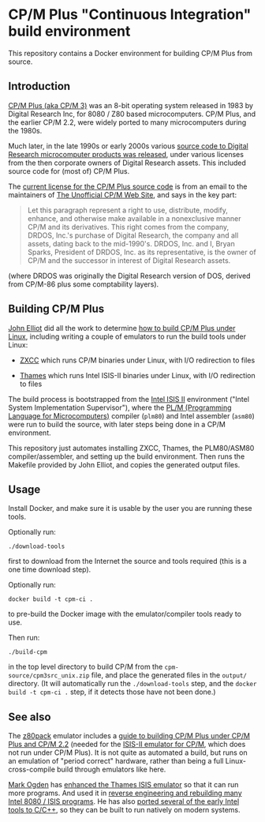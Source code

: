 # CP/M Plus "Continuous Integration" build environment

This repository contains a Docker environment for building CP/M Plus
from source.

## Introduction

[CP/M Plus (aka CP/M 3)](https://en.wikipedia.org/wiki/CP/M#CP/M_Plus)
was an 8-bit operating system released in 1983 by Digital Research Inc,
for 8080 / Z80 based microcomputers.  CP/M Plus, and the earlier CP/M 2.2,
were widely ported to many microcomputers during the 1980s.

Much later, in the late 1990s or early 2000s various [source code to
Digital Research microcomputer products was
released](http://www.cpm.z80.de/source.html), under various licenses
from the then corporate owners of Digital Research assets.  This
included source code for (most of) CP/M Plus.

The [current license for the CP/M Plus source
code](http://www.cpm.z80.de/license.html) is from an email to the
maintainers of [The Unofficial CP/M Web Site](http://www.cpm.z80.de/),
and says in the key part:

> Let this paragraph represent a right to use, distribute, modify,
> enhance, and otherwise make available in a nonexclusive manner CP/M
> and its derivatives. This right comes from the company, DRDOS, Inc.'s
> purchase of Digital Research, the company and all assets, dating back
> to the mid-1990's. DRDOS, Inc. and I, Bryan Sparks, President of DRDOS,
> Inc. as its representative, is the owner of CP/M and the successor in
> interest of Digital Research assets.

(where DRDOS was originally the Digital Research version of DOS, derived
from CP/M-86 plus some comptability layers).

## Building CP/M Plus

[John Elliot](http://www.seasip.info/index.html) did
all the work to determine [how to build CP/M Plus under
Linux](http://www.seasip.info/Cpm/building.html), including writing a
couple of emulators to run the build tools under Linux:

*   [ZXCC](http://www.seasip.info/Unix/Zxcc/) which runs CP/M binaries
    under Linux, with I/O redirection to files

*   [Thames](http://www.seasip.info/Unix/Thames/) which runs Intel ISIS-II
    binaries under Linux, with I/O redirection to files

The build process is bootstrapped from the 
[Intel ISIS II](https://en.wikipedia.org/wiki/ISIS_(operating_system))
environment ("Intel System Implementation Supervisor"), where the 
[PL/M (Programming Language for Microcomputers)](https://en.wikipedia.org/wiki/PL/M)
compiler (`plm80`) and Intel assembler (`asm80`) were run to build the
source, with later steps being done in a CP/M environment.

This repository just automates installing ZXCC, Thames, the PLM80/ASM80
compiler/assembler, and setting up the build environment.  Then runs the
Makefile provided by John Elliot, and copies the generated output files.

## Usage

Install Docker, and make sure it is usable by the user you are running
these tools.

Optionally run:

    ./download-tools

first to download from the Internet the source and tools required (this
is a one time download step).

Optionally run:

    docker build -t cpm-ci .

to pre-build the Docker image with the emulator/compiler tools ready to use.

Then run:

    ./build-cpm

in the top level directory to build CP/M from the
`cpm-source/cpm3src_unix.zip` file, and place the generated files in the
`output/` directory.  (It will automatically run the `./download-tools`
step, and the `docker build -t cpm-ci .` step, if it detects those have
not been done.)

## See also

The [z80pack](https://www.autometer.de/unix4fun/z80pack/) emulator
includes a [guide to building CP/M Plus under CP/M Plus and CP/M
2.2](https://www.autometer.de/unix4fun/z80pack/doc_cpm3_src.html)
(needed for the [ISIS-II emulator for
CP/M](https://www.autometer.de/unix4fun/z80pack/doc_isis_intro.html),
which does not run under CP/M Plus).  It is not quite as automated a
build, but runs on an emulation of "period correct" hardware, rather
than being a full Linux-cross-compile build through emulators like here.

[Mark Ogden](https://mark-ogden.uk/) has [enhanced the Thames ISIS
emulator](https://github.com/ogdenpm/thames-src) so that it can run
more programs.  And used it in [reverse engineering and rebuilding
many Intel 8080 / ISIS programs](https://github.com/ogdenpm/intel80tools).
He has also [ported several of the early Intel tools to
C/C++](https://github.com/ogdenpm/c-ports), so they can be built to
run natively on modern systems.
